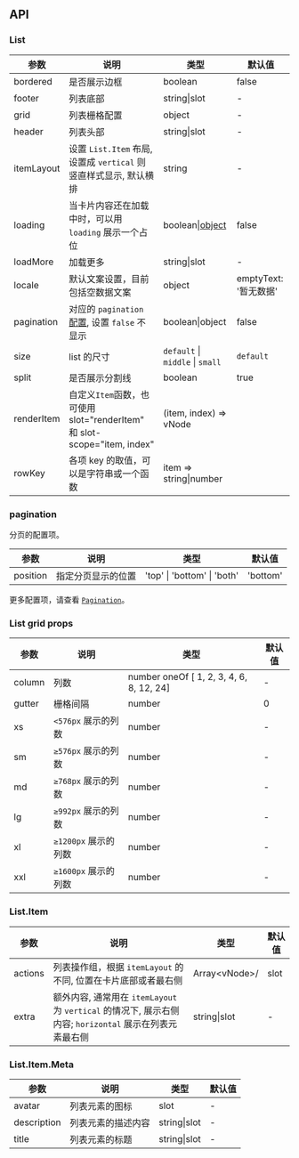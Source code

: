 
## API

### List

| 参数 | 说明 | 类型 | 默认值 |
| --- | --- | --- | --- |
| bordered | 是否展示边框 | boolean | false |
| footer | 列表底部 | string\|slot | - |
| grid | 列表栅格配置 | object | - |
| header | 列表头部 | string\|slot | - |
| itemLayout | 设置 `List.Item` 布局, 设置成 `vertical` 则竖直样式显示, 默认横排 | string | - |
| loading | 当卡片内容还在加载中时，可以用 `loading` 展示一个占位 | boolean\|[object](https://vue.ant.design/components/spin-cn/#API) | false |
| loadMore | 加载更多 | string\|slot | - |
| locale | 默认文案设置，目前包括空数据文案 | object | emptyText: '暂无数据' |
| pagination | 对应的 `pagination` [配置](https://vue.ant.design/components/pagination-cn/#API), 设置 `false` 不显示 | boolean\|object | false |
| size | list 的尺寸 | `default` \| `middle` \| `small` | `default` |
| split | 是否展示分割线 | boolean | true |
| renderItem | 自定义`Item`函数，也可使用slot="renderItem" 和 slot-scope="item, index" | (item, index) => vNode |  | - |
| rowKey | 各项 key 的取值，可以是字符串或一个函数  | item => string\|number |  |

### pagination

分页的配置项。

| 参数 | 说明 | 类型 | 默认值 |
| --- | --- | --- | --- |
| position | 指定分页显示的位置 | 'top' \| 'bottom' \| 'both' | 'bottom' |

更多配置项，请查看 [`Pagination`](https://vue.ant.design/components/pagination-cn/#API)。

### List grid props

| 参数 | 说明 | 类型 | 默认值 |
| --- | --- | --- | --- |
| column | 列数 | number oneOf [ 1, 2, 3, 4, 6, 8, 12, 24] | - |
| gutter | 栅格间隔 | number | 0 |
| xs | `<576px` 展示的列数 | number | - |
| sm | `≥576px` 展示的列数 | number | - |
| md | `≥768px` 展示的列数 | number | - |
| lg | `≥992px` 展示的列数 | number | - |
| xl | `≥1200px` 展示的列数 | number | - |
| xxl | `≥1600px` 展示的列数 | number | - |

### List.Item

| 参数 | 说明 | 类型 | 默认值 |
| --- | --- | --- | --- |
| actions | 列表操作组，根据 `itemLayout` 的不同, 位置在卡片底部或者最右侧 | Array\<vNode>/|slot | - |
| extra | 额外内容, 通常用在 `itemLayout` 为 `vertical` 的情况下, 展示右侧内容; `horizontal` 展示在列表元素最右侧 | string\|slot | - |

### List.Item.Meta

| 参数 | 说明 | 类型 | 默认值 |
| --- | --- | --- | --- |
| avatar | 列表元素的图标 | slot | - |
| description | 列表元素的描述内容 | string\|slot | - |
| title | 列表元素的标题 | string\|slot | - |
